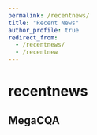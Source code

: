 ```yaml
---
permalink: /recentnews/
title: "Recent News"
author_profile: true
redirect_from: 
  - /recentnews/
  - /recentnew
---
```


# recentnews
## MegaCQA